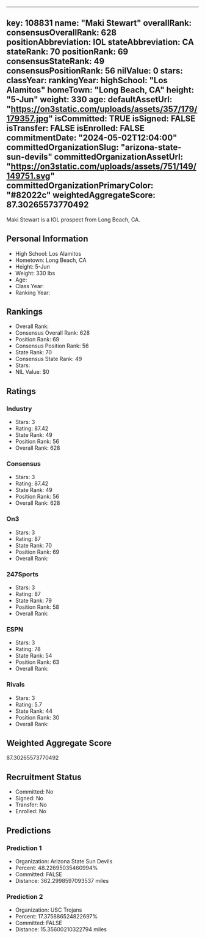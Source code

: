 ---
  key: 108831
  name: "Maki Stewart"
  overallRank: 
  consensusOverallRank: 628
  positionAbbreviation: IOL
  stateAbbreviation: CA
  stateRank: 70
  positionRank: 69
  consensusStateRank: 49
  consensusPositionRank: 56
  nilValue: 0
  stars: 
  classYear: 
  rankingYear: 
  highSchool: "Los Alamitos"
  homeTown: "Long Beach, CA"
  height: "5-Jun"
  weight: 330
  age: 
  defaultAssetUrl: "https://on3static.com/uploads/assets/357/179/179357.jpg"
  isCommitted: TRUE
  isSigned: FALSE
  isTransfer: FALSE
  isEnrolled: FALSE
  commitmentDate: "2024-05-02T12:04:00"
  committedOrganizationSlug: "arizona-state-sun-devils"
  committedOrganizationAssetUrl: "https://on3static.com/uploads/assets/751/149/149751.svg"
  committedOrganizationPrimaryColor: "#82022c"
  weightedAggregateScore: 87.30265573770492
  ---
  
  Maki Stewart is a IOL prospect from Long Beach, CA.
  
  ## Personal Information
  - High School: Los Alamitos
  - Hometown: Long Beach, CA
  - Height: 5-Jun
  - Weight: 330 lbs
  - Age: 
  - Class Year: 
  - Ranking Year: 
  
  ## Rankings
  - Overall Rank: 
  - Consensus Overall Rank: 628
  - Position Rank: 69
  - Consensus Position Rank: 56
  - State Rank: 70
  - Consensus State Rank: 49
  - Stars: 
  - NIL Value: $0
  
  ## Ratings
  
  ### Industry
  - Stars: 3
  - Rating: 87.42
  - State Rank: 49
  - Position Rank: 56
  - Overall Rank: 628
  
  ### Consensus
  - Stars: 3
  - Rating: 87.42
  - State Rank: 49
  - Position Rank: 56
  - Overall Rank: 628
  
  ### On3
  - Stars: 3
  - Rating: 87
  - State Rank: 70
  - Position Rank: 69
  - Overall Rank: 
  
  ### 247Sports
  - Stars: 3
  - Rating: 87
  - State Rank: 79
  - Position Rank: 58
  - Overall Rank: 
  
  ### ESPN
  - Stars: 3
  - Rating: 78
  - State Rank: 54
  - Position Rank: 63
  - Overall Rank: 
  
  ### Rivals
  - Stars: 3
  - Rating: 5.7
  - State Rank: 44
  - Position Rank: 30
  - Overall Rank: 
  
  ## Weighted Aggregate Score
  87.30265573770492
  
  ## Recruitment Status
  - Committed: No
  - Signed: No
  - Transfer: No
  - Enrolled: No
  
  
  
  ## Predictions
  
  ### Prediction 1
  - Organization: Arizona State Sun Devils
  - Percent: 48.22695035460994%
  - Committed: FALSE
  - Distance: 362.2998597093537 miles
  
  ### Prediction 2
  - Organization: USC Trojans
  - Percent: 17.375886524822697%
  - Committed: FALSE
  - Distance: 15.35600210322794 miles
  